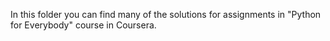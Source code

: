 In this folder you can find many of the solutions for assignments in "Python for Everybody" course in Coursera.
